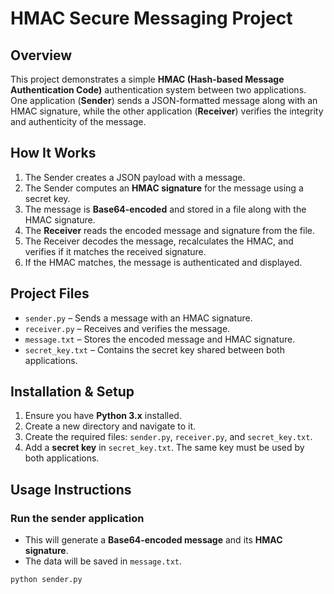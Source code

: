 # HMAC Secure Messaging Project

## Overview
This project demonstrates a simple **HMAC (Hash-based Message Authentication Code)** authentication system between two applications. One application (**Sender**) sends a JSON-formatted message along with an HMAC signature, while the other application (**Receiver**) verifies the integrity and authenticity of the message.

## How It Works
1. The Sender creates a JSON payload with a message.
2. The Sender computes an **HMAC signature** for the message using a secret key.
3. The message is **Base64-encoded** and stored in a file along with the HMAC signature.
4. The **Receiver** reads the encoded message and signature from the file.
5. The Receiver decodes the message, recalculates the HMAC, and verifies if it matches the received signature.
6. If the HMAC matches, the message is authenticated and displayed.

## Project Files
- `sender.py` – Sends a message with an HMAC signature.
- `receiver.py` – Receives and verifies the message.
- `message.txt` – Stores the encoded message and HMAC signature.
- `secret_key.txt` – Contains the secret key shared between both applications.

## Installation & Setup
1. Ensure you have **Python 3.x** installed.
2. Create a new directory and navigate to it.
3. Create the required files: `sender.py`, `receiver.py`, and `secret_key.txt`.
4. Add a **secret key** in `secret_key.txt`. The same key must be used by both applications.

## Usage Instructions
### **Run the sender application**
- This will generate a **Base64-encoded message** and its **HMAC signature**.
- The data will be saved in `message.txt`.

```sh
python sender.py

